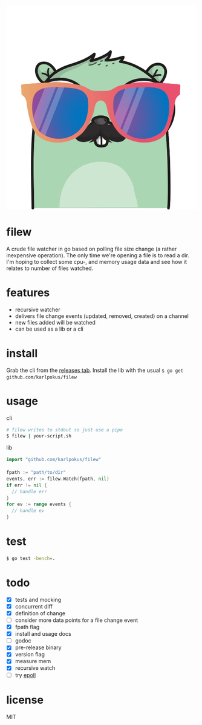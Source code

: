 ![The mascot](filew_gopher.png)

# filew
A crude file watcher in go based on polling file size change (a rather inexpensive operation). The only time we're opening a file is to read a dir. I'm hoping to collect some cpu-, and memory usage data and see how it relates to number of files watched.

# features
- recursive watcher
- delivers file change events (updated, removed, created) on a channel
- new files added will be watched
- can be used as a lib or a cli

# install
Grab the cli from the [releases tab](https://github.com/karlpokus/filew/releases). Install the lib with the usual `$ go get github.com/karlpokus/filew`

# usage
cli
```bash
# filew writes to stdout so just use a pipe
$ filew | your-script.sh
```

lib
```go
import "github.com/karlpokus/filew"

fpath := "path/to/dir"
events, err := filew.Watch(fpath, nil)
if err != nil {
  // handle err
}
for ev := range events {
  // handle ev
}
```

# test
```bash
$ go test -bench=.
```

# todo
- [x] tests and mocking
- [x] concurrent diff
- [x] definition of change
- [ ] consider more data points for a file change event
- [x] fpath flag
- [x] install and usage docs
- [ ] godoc
- [x] pre-release binary
- [x] version flag
- [x] measure mem
- [x] recursive watch
- [ ] try [epoll](https://golang.org/pkg/syscall/#EpollCreate)

# license
MIT
